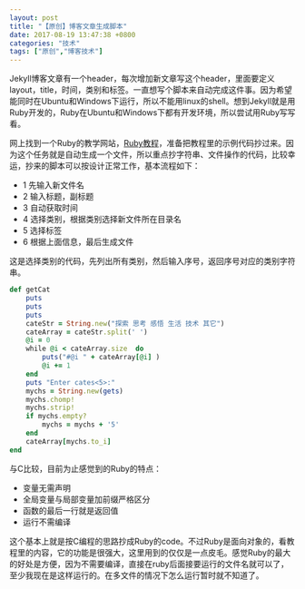 ```yaml
---
layout: post
title: "【原创】博客文章生成脚本"
date: 2017-08-19 13:47:38 +0800
categories: "技术"
tags: ["原创","博客技术"]
---
```

Jekyll博客文章有一个header，每次增加新文章写这个header，里面要定义layout，title，时间，类别和标签。一直想写个脚本来自动完成这件事。因为希望能同时在Ubuntu和Windows下运行，所以不能用linux的shell。想到Jekyll就是用Ruby开发的，Ruby在Ubuntu和Windows下都有开发环境，所以尝试用Ruby写写看。

网上找到一个Ruby的教学网站，[Ruby教程](http://www.runoob.com/ruby/ruby-tutorial.html)，准备把教程里的示例代码抄过来。因为这个任务就是自动生成一个文件，所以重点抄字符串、文件操作的代码，比较幸运，抄来的脚本可以按设计正常工作，基本流程如下：
- 1 先输入新文件名
- 2 输入标题，副标题
- 3 自动获取时间
- 4 选择类别，根据类别选择新文件所在目录名
- 5 选择标签
- 6 根据上面信息，最后生成文件

这是选择类别的代码，先列出所有类别，然后输入序号，返回序号对应的类别字符串。
```rb
def getCat
	puts
	puts
	puts
	cateStr = String.new("探索 思考 感悟 生活 技术 其它")
	cateArray = cateStr.split(' ')
	@i = 0
	while @i < cateArray.size  do
		puts("#@i " + cateArray[@i] )
		@i += 1
	end
	puts "Enter cates<5>:"
	mychs = String.new(gets)
	mychs.chomp!
	mychs.strip!
	if mychs.empty?
		mychs = mychs + '5'
	end
	cateArray[mychs.to_i]
end
```
与C比较，目前为止感觉到的Ruby的特点：
- 变量无需声明
- 全局变量与局部变量加前缀严格区分
- 函数的最后一行就是返回值
- 运行不需编译

这个基本上就是按C编程的思路抄成Ruby的code。不过Ruby是面向对象的，看教程里的内容，它的功能是很强大，这里用到的仅仅是一点皮毛。感觉Ruby的最大的好处是方便，因为不需要编译，直接在ruby后面接要运行的文件名就可以了，至少我现在是这样运行的。在多文件的情况下怎么运行暂时就不知道了。
